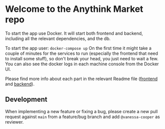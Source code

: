 # Welcome to the Anythink Market repo

To start the app use Docker. It will start both frontend and backend, including all the relevant dependencies, and the db.

To start the app user: `docker-compose up`
On the first time it might take a couple of minutes for the services to run (especially the frontend that need to install some stuff), so don't break your head, you just need to wait a few.
You can also see the docker logs in each machine console from the Docker UI.

Please find more info about each part in the relevant Readme file ([frontend](frontend/readme.md) and [backend](backend/README.md)).

## Development

When implementing a new feature or fixing a bug, please create a new pull request against `main` from a feature/bug branch and add `@vanessa-cooper` as reviewer.
